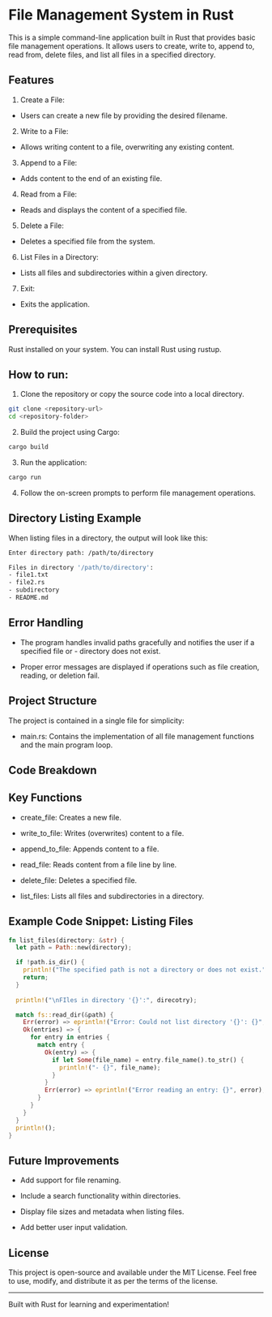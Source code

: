 # File Management System in Rust

This is a simple command-line application built in Rust
that provides basic file management operations. It allows
users to create, write to, append to, read from, delete files,
and list all files in a specified directory.

## Features

1. Create a File:

- Users can create a new file by providing the desired filename.

2. Write to a File:

- Allows writing content to a file, overwriting any existing content.

3. Append to a File:

- Adds content to the end of an existing file.

4. Read from a File:

- Reads and displays the content of a specified file.

5. Delete a File:

- Deletes a specified file from the system.

6. List Files in a Directory:

- Lists all files and subdirectories within a given directory.

7. Exit:

- Exits the application.

## Prerequisites

Rust installed on your system. You can install Rust using rustup.

## How to run:

1. Clone the repository or copy the source code into a local directory.

```bash
git clone <repository-url>
cd <repository-folder>
````

2. Build the project using Cargo:

```bash
cargo build
```

3. Run the application:

```bash
cargo run
```

4. Follow the on-screen prompts to perform file management operations.

## Directory Listing Example

When listing files in a directory, the output will look like this:

```bash
Enter directory path: /path/to/directory

Files in directory '/path/to/directory':
- file1.txt
- file2.rs
- subdirectory
- README.md
```

## Error Handling

- The program handles invalid paths gracefully and notifies the user if a specified file or - directory does not exist.

- Proper error messages are displayed if operations such as file creation, reading, or deletion fail.

## Project Structure

The project is contained in a single file for simplicity:

- main.rs: Contains the implementation of all file management functions 
and the main program loop.

## Code Breakdown

## Key Functions

- create_file: Creates a new file.

- write_to_file: Writes (overwrites) content to a file.

- append_to_file: Appends content to a file.

- read_file: Reads content from a file line by line.

- delete_file: Deletes a specified file.

- list_files: Lists all files and subdirectories in a directory.

## Example Code Snippet: Listing Files

```rs
fn list_files(directory: &str) {
  let path = Path::new(directory);

  if !path.is_dir() {
    println!("The specified path is not a directory or does not exist.");
    return;
  }
  
  println!("\nFIles in directory '{}':", direcotry);

  match fs::read_dir(&path) {
    Err(error) => eprintln!("Error: Could not list directory '{}': {}", directory)
    Ok(entries) => {
      for entry in entries {
        match entry {
          Ok(entry) => {
            if let Some(file_name) = entry.file_name().to_str() {
              println!("- {}", file_name);
            }
          }
          Err(error) => eprintln!("Error reading an entry: {}", error),
        }
      }
    }
  }
  println!();
}
```

## Future Improvements

- Add support for file renaming.

- Include a search functionality within directories.

- Display file sizes and metadata when listing files.

- Add better user input validation.

## License

This project is open-source and available under the MIT License. Feel free to use, modify, and distribute it as per the terms of the license.

--------------------------------------------------------------------------------------

Built with Rust for learning and experimentation!
